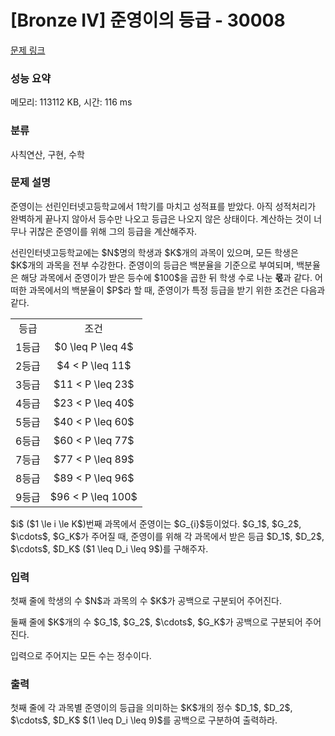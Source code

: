 # [Bronze IV] 준영이의 등급 - 30008 

[문제 링크](https://www.acmicpc.net/problem/30008) 

### 성능 요약

메모리: 113112 KB, 시간: 116 ms

### 분류

사칙연산, 구현, 수학

### 문제 설명

<p>준영이는 선린인터넷고등학교에서 1학기를 마치고 성적표를 받았다. 아직 성적처리가 완벽하게 끝나지 않아서 등수만 나오고 등급은 나오지 않은 상태이다. 계산하는 것이 너무나 귀찮은 준영이를 위해 그의 등급을 계산해주자.</p>

<p>선린인터넷고등학교에는 $N$명의 학생과 $K$개의 과목이 있으며, 모든 학생은 $K$개의 과목을 전부 수강한다. 준영이의 등급은 백분율을 기준으로 부여되며, 백분율은 해당 과목에서 준영이가 받은 등수에 $100$을 곱한 뒤 학생 수로 나눈 <strong>몫</strong>과 같다. 어떠한 과목에서의 백분율이 $P$라 할 때, 준영이가 특정 등급을 받기 위한 조건은 다음과 같다.</p>

<table class="table table-bordered table-center-40">
	<tbody>
		<tr>
			<td style="text-align: center;">등급</td>
			<td style="text-align: center;">조건</td>
		</tr>
		<tr>
			<td style="text-align: center;">1등급</td>
			<td style="text-align: center;">$0 \leq P \leq 4$</td>
		</tr>
		<tr>
			<td style="text-align: center;">2등급</td>
			<td style="text-align: center;">$4 < P \leq 11$</td>
		</tr>
		<tr>
			<td style="text-align: center;">3등급</td>
			<td style="text-align: center;">$11 < P \leq 23$</td>
		</tr>
		<tr>
			<td style="text-align: center;">4등급</td>
			<td style="text-align: center;">$23 < P \leq 40$</td>
		</tr>
		<tr>
			<td style="text-align: center;">5등급</td>
			<td style="text-align: center;">$40 < P \leq 60$</td>
		</tr>
		<tr>
			<td style="text-align: center;">6등급</td>
			<td style="text-align: center;">$60 < P \leq 77$</td>
		</tr>
		<tr>
			<td style="text-align: center;">7등급</td>
			<td style="text-align: center;">$77 < P \leq 89$</td>
		</tr>
		<tr>
			<td style="text-align: center;">8등급</td>
			<td style="text-align: center;">$89 < P \leq 96$</td>
		</tr>
		<tr>
			<td style="text-align: center;">9등급</td>
			<td style="text-align: center;">$96 < P \leq 100$</td>
		</tr>
	</tbody>
</table>

<p>$i$ ($1 \le i \le K$)번째 과목에서 준영이는 $G_{i}$등이었다. $G_1$, $G_2$, $\cdots$, $G_K$가 주어질 때, 준영이를 위해 각 과목에서 받은 등급 $D_1$, $D_2$, $\cdots$, $D_K$ ($1 \leq D_i \leq 9$)를 구해주자.</p>

### 입력 

 <p>첫째 줄에 학생의 수 $N$과 과목의 수 $K$가 공백으로 구분되어 주어진다. </p>

<p>둘째 줄에 $K$개의 수 $G_1$, $G_2$, $\cdots$, $G_K$가 공백으로 구분되어 주어진다. </p>

<p>입력으로 주어지는 모든 수는 정수이다.</p>

### 출력 

 <p>첫째 줄에 각 과목별 준영이의 등급을 의미하는 $K$개의 정수 $D_1$, $D_2$, $\cdots$, $D_K$ $(1 \leq D_i \leq 9)$를 공백으로 구분하여 출력하라.</p>


